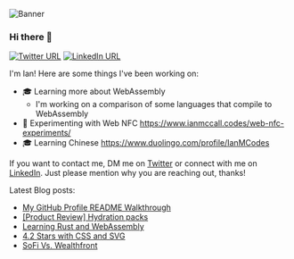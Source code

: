 ![Banner](https://www.ianmccall.codes/assets/images/banner.jpg)

### Hi there 👋

<a href="https://twitter.com/ianmccallcodes"><img src="https://img.shields.io/twitter/url?style=social&url=http%3A%2F%2Ftwitter.com%2Fianmccallcodes" alt="Twitter URL" /></a>
<a href="https://www.linkedin.com/in/ianmccallcodes/"><img src="https://img.shields.io/badge/LinkedIn--_.svg?style=social&logo=linkedin" alt="LinkedIn URL" /></a>

I'm Ian! Here are some things I've been working on:

* 🎓 Learning more about WebAssembly
  * I'm working on a comparison of some languages that compile to WebAssembly
* 🧪 Experimenting with Web NFC https://www.ianmccall.codes/web-nfc-experiments/
* 🎓 Learning Chinese https://www.duolingo.com/profile/IanMCodes

If you want to contact me, DM me on [Twitter](https://twitter.com/ianmccallcodes) or connect with me on [LinkedIn](https://www.linkedin.com/in/ianmccallcodes/). Just please mention why you are reaching out, thanks!

Latest Blog posts:
 * [My GitHub Profile README Walkthrough](https://www.ianmccall.codes/2020/07/22/my-github-profile-readme-walkthrough.html)
 * [[Product Review] Hydration packs](https://www.ianmccall.codes/review/2020/07/17/product-review-hydration-packs.html)
 * [Learning Rust and WebAssembly](https://www.ianmccall.codes/2020/06/28/bigger-than-a-breadbox-learning-rust-and-webassembly.html)
 * [4.2 Stars with CSS and SVG](https://www.ianmccall.codes/2020/05/07/42-stars-with-css-and-svg.html)
 * [SoFi Vs. Wealthfront](https://www.ianmccall.codes/2019/08/12/sofi-vs-wealthfront.html)


<!--
**ianmcodes/ianmcodes** is a ✨ _special_ ✨ repository because its `README.md` (this file) appears on your GitHub profile.

Here are some ideas to get you started:

- 🔭 I’m currently working on ...
- 🌱 I’m currently learning ...
- 👯 I’m looking to collaborate on ...
- 🤔 I’m looking for help with ...
- 💬 Ask me about ...
- 📫 How to reach me: ...
- 😄 Pronouns: ...
- ⚡ Fun fact: ...
-->
